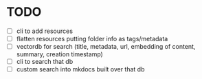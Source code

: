 # TODO

- [ ] cli to add resources
- [ ] flatten resources putting folder info as tags/metadata
- [ ] vectordb for search (title, metadata, url, embedding of content, summary, creation timestamp)
- [ ] cli to search that db
- [ ] custom search into mkdocs built over that db
